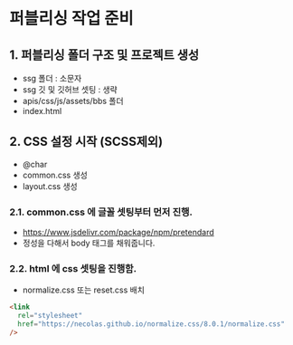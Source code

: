 # 퍼블리싱 작업 준비

## 1. 퍼블리싱 폴더 구조 및 프로젝트 생성

- ssg 폴더 : 소문자
- ssg 깃 및 깃허브 셋팅 : 생략
- apis/css/js/assets/bbs 폴더
- index.html

## 2. CSS 설정 시작 (SCSS제외)
- @char
- common.css 생성
- layout.css 생성

### 2.1. common.css 에 글꼴 셋팅부터 먼저 진행.

- https://www.jsdelivr.com/package/npm/pretendard
- 정성을 다해서 body 태그를 채워줍니다.

### 2.2. html 에 css 셋팅을 진행함.

- normalize.css 또는 reset.css 배치

```html
<link
  rel="stylesheet"
  href="https://necolas.github.io/normalize.css/8.0.1/normalize.css"
/>
```
